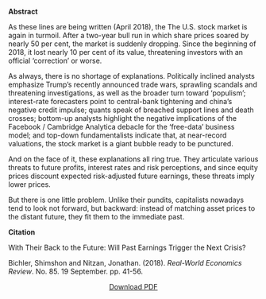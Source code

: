 <b>Abstract</b>

As these lines are being written (April 2018), the The U.S. stock market is again in turmoil. After a two-year bull run in which share prices soared by nearly 50 per cent, the market is suddenly dropping. Since the beginning of 2018, it lost nearly 10 per cent of its value, threatening investors with an official ‘correction’ or worse.

As always, there is no shortage of explanations. Politically inclined analysts emphasize Trump’s recently announced trade wars, sprawling scandals and threatening investigations, as well as the broader turn toward ‘populism’; interest-rate forecasters point to central-bank tightening and china’s negative credit impulse; quants speak of breached support lines and death crosses; bottom-up analysts highlight the negative implications of the Facebook / Cambridge Analytica debacle for the ‘free-data’ business model; and top-down fundamentalists indicate that, at near-record valuations, the stock market is a giant bubble ready to be punctured.

And on the face of it, these explanations all ring true. They articulate various threats to future profits, interest rates and risk perceptions, and since equity prices discount expected risk-adjusted future earnings, these threats imply lower prices.

But there is one little problem. Unlike their pundits, capitalists nowadays tend to look not forward, but backward: instead of matching asset prices to the distant future, they fit them to the immediate past.

<b>Citation</b>

With Their Back to the Future: Will Past Earnings Trigger the Next Crisis?

Bichler, Shimshon and Nitzan, Jonathan. (2018). <i>Real-World Economics Review</i>. No. 85. 19 September. pp. 41-56.

<div style="text-align:center">
<a href="https://bnarchives.yorku.ca/555/2/20180900_bn_with_their_back_to_the_future_rwer.pdf">Download PDF</a>
</div>






